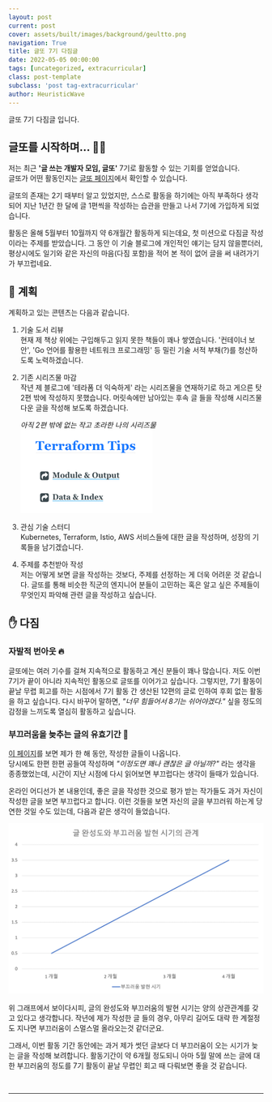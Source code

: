 ```yaml
---
layout: post
current: post
cover: assets/built/images/background/geultto.png
navigation: True
title: 글또 7기 다짐글
date: 2022-05-05 00:00:00
tags: [uncategorized, extracurricular]
class: post-template
subclass: 'post tag-extracurricular'
author: HeuristicWave
---
```

글또 7기 다짐글 입니다.  

## 글또를 시작하며... 🏃🏻

저는 최근 **'글 쓰는 개발자 모임, 글또'** 7기로 활동할 수 있는 기회를 얻었습니다. <br>
글또가 어떤 활동인지는 [글또 페이지](https://www.notion.so/zzsza/ac5b18a482fb4df497d4e8257ad4d516 )에서 확인할 수 있습니다.  

글또의 존재는 2기 때부터 알고 있었지만, 스스로 활동을 하기에는 아직 부족하다 생각되어
지난 1년간 한 달에 글 1편씩을 작성하는 습관을 만들고 나서 7기에 가입하게 되었습니다.

활동은 올해 5월부터 10월까지 약 6개월간 활동하게 되는데요, 첫 미션으로 다짐글 작성이라는 주제를 받았습니다.
그 동안 이 기술 블로그에 개인적인 얘기는 담지 않을뿐더러,
평상시에도 일기와 같은 자신의 마음(다짐 포함)을 적어 본 적이 없어 글을 써 내려가기가 부끄럽네요. 

## 🧩 계획

계획하고 있는 콘텐츠는 다음과 같습니다.

1. 기술 도서 리뷰 <br>
   현재 제 책상 위에는 구입해두고 읽지 못한 책들이 꽤나 쌓였습니다.
   '컨테이너 보안', 'Go 언어를 활용한 네트워크 프로그래밍' 등 밀린 기술 서적 부채(?)를 청산하도록 노력하겠습니다.
   
2. 기존 시리즈물 마감 <br>
   작년 제 블로그에 '테라폼 더 익숙하게' 라는 시리즈물을 연재하기로 하고 게으른 탓 2편 밖에 작성하지 못했습니다.
   머릿속에만 남아있는 후속 글 들을 작성해 시리즈물 다운 글을 작성해 보도록 하겠습니다. <br>

   *아직 2편 밖에 없는 작고 초라한 나의 시리즈물*
   ![posting_quality](../../assets/built/images/post/etc/series.png)
  
3. 관심 기술 스터디 <br>
   Kubernetes, Terraform, Istio, AWS 서비스들에 대한 글을 작성하며, 성장의 기록들을 남기겠습니다.

4. 주제를 추천받아 작성 <br>
   저는 어떻게 보면 글을 작성하는 것보다, 주제를 선정하는 게 더욱 어려운 것 같습니다.
   글또를 통해 비슷한 직군의 엔지니어 분들이 고민하는 혹은 알고 싶은 주제들이 무엇인지 파악해 관련 글을 작성하고 싶습니다. 
   

## ✋ 다짐

### 자발적 번아웃 🔥

글또에는 여러 기수를 걸쳐 지속적으로 활동하고 계신 분들이 꽤나 많습니다.
저도 이번 7기가 끝이 아니라 지속적인 활동으로 글또를 이어가고 싶습니다.
그렇지만, 7기 활동이 끝날 무렵 회고를 하는 시점에서 7기 활동 간 생산된 12편의 글로 인하여 후회 없는 활동을 하고 싶습니다.
다시 바꾸어 말하면, *"너무 힘들어서 8기는 쉬어야겠다."* 싶을 정도의 감정을 느끼도록 열심히 활동하고 싶습니다.

### 부끄러움을 늦추는 글의 유효기간 🙈

[이 페이지](https://heuristicwave.github.io/archive )를 보면 제가 한 해 동안, 작성한 글들이 나옵니다. <br>
당시에도 한편 한편 공들여 작성하며 *"이정도면 꽤나 괜찮은 글 아닐까?"* 라는 생각을 종종했었는데,
시간이 지난 시점에 다시 읽어보면 부끄럽다는 생각이 들때가 있습니다.    

온라인 어디선가 본 내용인데, 좋은 글을 작성한 것으로 평가 받는 작가들도 과거 자신이 작성한 글을 보면 부끄럽다고 합니다.
이런 것들을 보면 자신의 글을 부끄러워 하는게 당연한 것일 수도 있는데, 다음과 같은 생각이 들었습니다.

![posting_quality](../../assets/built/images/post/etc/graph.png)

위 그래프에서 보이다시피, 글의 완성도와 부끄러움의 발현 시기는 양의 상관관계를 갖고 있다고 생각합니다.
작년에 제가 작성한 글 들의 경우, 아무리 길어도 대략 한 계절정도 지나면 부끄러움이 스멀스멀 올라오는것 같더군요.

그래서, 이번 활동 기간 동안에는 과거 제가 썻던 글보다 더 부끄러움이 오는 시기가 늦는 글을 작성해 보려합니다.
활동기간이 약 6개월 정도되니 아마 5월 말에 쓰는 글에 대한 부끄러움의 정도를 7기 활동이 끝날 무렵인 회고 때 다뤄보면 좋을 것 같습니다.

<br>

---

<br>